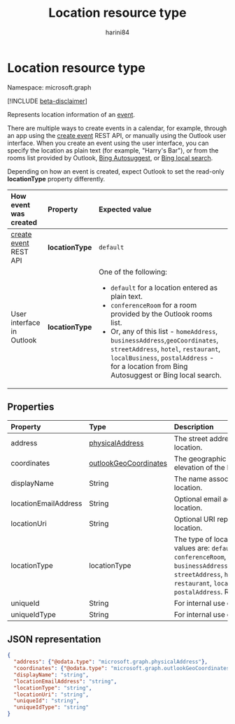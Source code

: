﻿---
title: "Location resource type"
description: "Represents location information of an event."
localization_priority: Normal
doc_type: resourcePageType
author: "harini84"
ms.prod: "outlook"
---

# Location resource type

Namespace: microsoft.graph

[!INCLUDE [beta-disclaimer](../../includes/beta-disclaimer.md)]

Represents location information of an [event](event.md).

There are multiple ways to create events in a calendar, for example, through an app using the 
[create event](../api/user-post-events.md) REST API, or manually using the Outlook user interface. When you create an event using the user interface, 
you can specify the location as plain text (for example, "Harry's Bar"), or from the rooms list provided by Outlook, 
[Bing Autosuggest](https://blogs.bing.com/search/2013/02/20/a-look-at-autosuggest/), or 
[Bing local search](https://blogs.bing.com/search/2010/08/17/local-search-on-m-bing-com/). 

Depending on how an event is created, expect Outlook to set the read-only **locationType** property differently. 

| How event was created                               | Property         | Expected value                                                                                                                                                                                                                                                                                                                                                                          |
| :-------------------------------------------------- | :--------------- | :-------------------------------------------------------------------------------------------------------------------------------------------------------------------------------------------------------------------------------------------------------------------------------------------------------------------------------------------------------------------------------------- |
| [create event](../api/user-post-events.md) REST API | **locationType** | `default`                                                                                                                                                                                                                                                                                                                                                                               |
| User interface in Outlook                           | **locationType** | One of the following: <ul><li>`default` for a location entered as plain text.</li><li>`conferenceRoom` for a room provided by the Outlook rooms list.</li><li>Or, any of this list - `homeAddress`, `businessAddress`,`geoCoordinates`, `streetAddress`, `hotel`, `restaurant`, `localBusiness`, `postalAddress` - for a location from Bing Autosuggest or Bing local search.</li></ul> |

## Properties

| Property             | Type                                              | Description                                                                                                                                                                                                     |
| :------------------- | :------------------------------------------------ | :-------------------------------------------------------------------------------------------------------------------------------------------------------------------------------------------------------------- |
| address              | [physicalAddress](physicaladdress.md)             | The street address of the location.                                                                                                                                                                             |
| coordinates          | [outlookGeoCoordinates](outlookgeocoordinates.md) | The geographic coordinates and elevation of the location.                                                                                                                                                       |
| displayName          | String                                            | The name associated with the location.                                                                                                                                                                          |
| locationEmailAddress | String                                            | Optional email address of the location.                                                                                                                                                                         |
| locationUri          | String                                            | Optional URI representing the location.                                                                                                                                                                         |
| locationType         | locationType                                      | The type of location. Possible values are: `default`, `conferenceRoom`, `homeAddress`, `businessAddress`,`geoCoordinates`, `streetAddress`, `hotel`, `restaurant`, `localBusiness`, `postalAddress`. Read-only. |
| uniqueId             | String                                            | For internal use only.                                                                                                                                                                                          |
| uniqueIdType         | String                                            | For internal use only.                                                                                                                                                                                          |

## JSON representation

<!-- {
  "blockType": "resource",
  "optionalProperties": [

  ],
  "@odata.type": "microsoft.graph.location"
}-->

```json
{
  "address": {"@odata.type": "microsoft.graph.physicalAddress"},
  "coordinates": {"@odata.type": "microsoft.graph.outlookGeoCoordinates"},
  "displayName": "string",
  "locationEmailAddress": "string",
  "locationType": "string",
  "locationUri": "string",
  "uniqueId": "string",
  "uniqueIdType": "string"
}

```

<!-- uuid: 8fcb5dbc-d5aa-4681-8e31-b001d5168d79
2015-10-25 14:57:30 UTC -->

<!--
{
  "type": "#page.annotation",
  "description": "location resource",
  "keywords": "",
  "section": "documentation",
  "tocPath": "",
  "suppressions": []
}
-->
